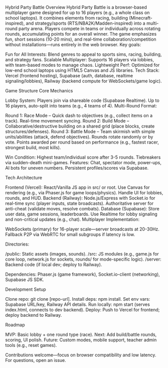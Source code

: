 Hybrid Party Battle
Overview
Hybrid Party Battle is a browser-based multiplayer game designed for up to 16 players (e.g., a whole class on school laptops). It combines elements from racing, building (Minecraft-inspired), and strategy/sports (RTS/NBA2K/Madden-inspired) into a multi-round party arena. Players compete in teams or individually across rotating rounds, accumulating points for an overall winner. The game emphasizes fun, short sessions (10-20 mins), and real-time collaboration/competition without installations—runs entirely in the web browser.
Key goals:

Fun for All Interests: Blend genres to appeal to sports sims, racing, building, and strategy fans.
Scalable Multiplayer: Supports 16 players via lobbies, with team-based modes to manage chaos.
Lightweight Perf: Optimized for low-end school laptops using HTML5 Canvas and JS libraries.
Tech Stack: Vercel (frontend hosting), Supabase (auth, database, realtime signaling/lobbies), Railway (backend compute for WebSockets/game logic).

Game Structure
Core Mechanics

Lobby System: Players join via shareable code (Supabase Realtime). Up to 16 players, auto-split into teams (e.g., 4 teams of 4).
Multi-Round Format:

Round 1: Race Mode – Quick dash to objectives (e.g., collect items on a track). Real-time movement syncing.
Round 2: Build Mode – Collaborative/destructive building on a shared grid (place blocks, create structures/defenses).
Round 3: Battle Mode – Team skirmish with simple units/abilities (attack, defend objectives).
Rounds rotate randomly or by vote. Points awarded per round based on performance (e.g., fastest racer, strongest build, most kills).


Win Condition: Highest team/individual score after 3-5 rounds. Tiebreakers via sudden-death mini-games.
Features: Chat, spectator mode, power-ups, AI bots for uneven numbers. Persistent profiles/scores via Supabase.

Tech Architecture

Frontend (Vercel): React/Vanilla JS app in src/ or root. Use Canvas for rendering (e.g., via Phaser.js for game loops/physics). Handle UI for lobbies, rounds, and HUD.
Backend (Railway): Node.js/Express with Socket.io for real-time sync (player inputs, state broadcasts). Authoritative server for anti-cheat (validate moves, resolve combats).
Database (Supabase): Store user data, game sessions, leaderboards. Use Realtime for lobby signaling and non-critical updates (e.g., chat).
Multiplayer Implementation:

WebSockets (primary) for 16-player scale—server broadcasts at 20-30Hz.
Fallback P2P via WebRTC for small subgroups if latency is low.


Directories:

/public: Static assets (images, sounds).
/src: JS modules (e.g., game.js for core loop, network.js for sockets, rounds/ for mode-specific logic).
/server: Backend code (if local dev; deploy to Railway).


Dependencies: Phaser.js (game framework), Socket.io-client (networking), Supabase JS SDK.

Development Setup

Clone repo: git clone [repo-url].
Install deps: npm install.
Set env vars: Supabase URL/key, Railway API details.
Run locally: npm start (serves index.html, connects to dev backend).
Deploy: Push to Vercel for frontend; deploy backend to Railway.

Roadmap

MVP: Basic lobby + one round type (race).
Next: Add build/battle rounds, scoring, UI polish.
Future: Custom modes, mobile support, teacher admin tools (e.g., reset games).

Contributions welcome—focus on browser compatibility and low latency. For questions, open an issue.